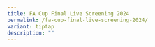 ```yaml
---
title: FA Cup Final Live Screening 2024
permalink: /fa-cup-final-live-screening-2024/
variant: tiptap
description: ""
---
```

